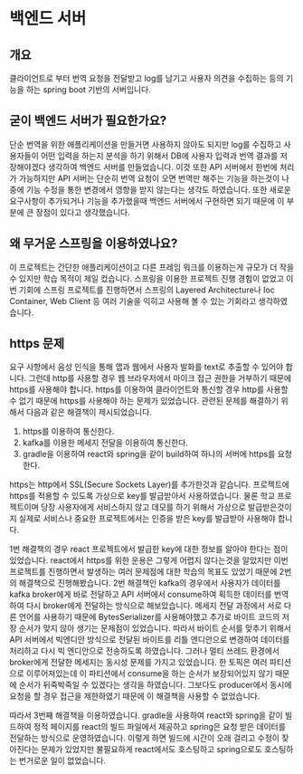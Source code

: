 # 백엔드 서버

## 개요
클라이언트로 부터 번역 요청을 전달받고 log를 남기고 사용자 의견을 수집하는 등의 기능을 하는 spring boot 기반의 서버입니다.

## 굳이 백엔드 서버가 필요한가요?
단순 번역을 위한 애플리케이션을 만들거면 사용하지 않아도 되지만 log를 수집하고 사용자들이 어떤 입력을 하는지 분석을 하기 위해서 DB에 사용자 입력과 번역 결과를 저장해야겠다 생각하여 백엔드 서버를 만들었습니다. 이것 또한 API 서버에서 한번에 처리가 가능하지만 API 서버는 단순히 번역 요청이 오면 번역만 해주는 기능을 하는것이 나중에 기능 수정을 통한 변경에서 영향을 받지 않는다는 생각도 하였습니다. 또한 새로운 요구사항이 추가되거나 기능을 추가했을때 백엔드 서버에서 구현하면 되기 때문에 이 부분에 큰 장점이 있다고 생각했습니다.

## 왜 무거운 스프링을 이용하였나요?
이 프로젝트는 간단한 애플리케이션이고 다른 프레임 워크를 이용하는게 규모가 더 작을수 있지만 학습 목적이 제일 컸습니다.  스프링을 이용한 프로젝트 진행 경험이 없었고 이번 기회에 스프링 프로젝트를 진행하면서 스프링의 Layered Architecture나 Ioc Container, Web Client 등 여러 기술을 익히고 사용해 볼 수 있는 기회라고 생각하였습니다.

## https 문제

요구 사항에서 음성 인식을 통해 앱과 웹에서 사용자 발화를 text로 추출할 수 있어야 합니다. 그런데 http를 사용할 경우 웹 브라우저에서 마이크 접근 권한을 거부하기 때문에 https를 사용해야 합니다. https를 이용하여 클라이언트와 통신할 경우 http를 사용할 수 없기 때문에 https를 사용해야 하는 문제가 있었습니다.
관련된 문제를 해결하기 위해서 다음과 같은 해결책이 제시되었습니다.

1. https를 이용하여 통신한다.
2. kafka를 이용한 메세지 전달을 이용하여 통신한다.
3. gradle을 이용하여 react와 spring을 같이 build하여 하나의 서버에 https를 요청한다.

https는 http에서 SSL(Secure Sockets Layer)를 추가한것과 같습니다. 프로젝트에 https를 적용할 수 있도록 가상으로 key를 발급받아서 사용하였습니다. 물론 학교 프로젝트이며 당장 사용자에게 서비스하지 않고 데모를 하기 위해서 가상으로 발급받은것이지 실제로 서비스나 중요한 프로젝트에서는 인증을 받은 key를 발급받아 사용해야 합니다.

1번 해결책의 경우 react 프로젝트에서 발급한 key에 대한 정보를 알아야 한다는 점이 있었습니다. react에서 https를 위한 운용은 그렇게 어렵지 않다는것을 알았지만 이번 프로젝트를 진행하면서 발생하는 여러 문제점에 대한 학습의 목표도 있었기 때문에 2번의 해결책으로 진행해봤습니다.
2번 해결책인 kafka의 경우에서 사용자가 데이터를 kafka broker에게 바로 전달하고 API 서버에서 consume하여 획득한 데이터를 번역하여 다시 broker에게 전달하는 방식으로 해보았습니다.
메세지 전달 과정에서 서로 다른 언어를 사용하기 때문에 BytesSerializer를 사용해야했고 추가로 바이트 코드의 저장 순서가 맞지 않아 생기는 문제점이 있었습니다. 따라서 바이트 순서를 맞추기 위해서 API 서버에서 빅엔디안 방식으로 전달된 바이트를 리틀 엔디안으로 변경하여 데이터를 처리하고 다시 빅 엔디안으로 전송하도록 하였습니다.
그러나 멀티 쓰레드 환경에서 broker에게 전달한 메세지는 동시성 문제를 가지고 있었습니다. 한 토픽은 여러 파티션으로 이루어져있는데 이 파티션에서 consume을 하는 순서가 보장되어있지 않기 때문에 순서가 뒤죽박죽일 수 있겠다는 생각을 하였습니다. 그보다도 producer에서 동시에 요청을 할 경우 접근을 제한하였기 때문에 이 해결책을 사용할 수 없었습니다.

따라서 3번째 해결책을 이용하였습니다. gradle을 사용하여 react와 spring을 같이 빌드하여 정적 페이지를 react의 빌드 파일에서 제공하고 spring은 요청 받은 데이터를 전달하는 방식으로 운영하였습니다. 이렇게 하면 빌드에 시간이 오래 걸리고 수정이 잦아진다는 문제가 있었지만 불필요하게 react에서도 호스팅하고 spring으로도 호스팅하는 번거로운 일이 없었습니다.

